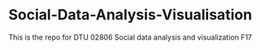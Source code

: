 # Social-Data-Analysis-Visualisation
This is the repo for DTU 02806 Social data analysis and visualization F17
